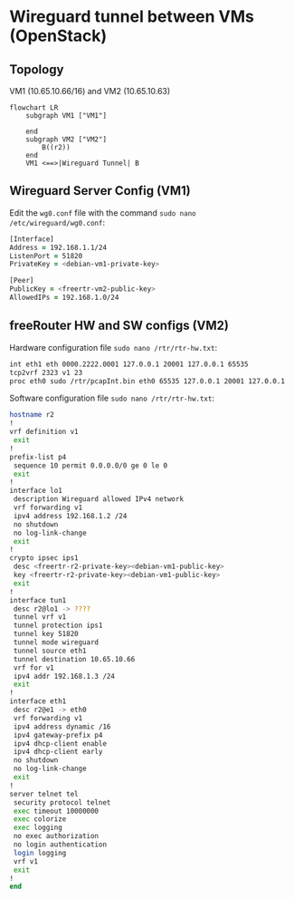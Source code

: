 # Wireguard tunnel between VMs (OpenStack)

## Topology
VM1 (10.65.10.66/16) and VM2 (10.65.10.63)
```mermaid
flowchart LR
    subgraph VM1 ["VM1"]
        
    end
    subgraph VM2 ["VM2"]
        B((r2))
    end
    VM1 <==>|Wireguard Tunnel| B
```

## Wireguard Server Config (VM1)
Edit the `wg0.conf` file with the command `sudo nano /etc/wireguard/wg0.conf`:
```zsh
[Interface]
Address = 192.168.1.1/24
ListenPort = 51820
PrivateKey = <debian-vm1-private-key>

[Peer]
PublicKey = <freertr-vm2-public-key>
AllowedIPs = 192.168.1.0/24
```

## freeRouter HW and SW configs (VM2)
Hardware configuration file `sudo nano /rtr/rtr-hw.txt`:
```zsh
int eth1 eth 0000.2222.0001 127.0.0.1 20001 127.0.0.1 65535
tcp2vrf 2323 v1 23
proc eth0 sudo /rtr/pcapInt.bin eth0 65535 127.0.0.1 20001 127.0.0.1
```
Software configuration file `sudo nano /rtr/rtr-hw.txt`:
```zsh
hostname r2
!
vrf definition v1
 exit
!
prefix-list p4
 sequence 10 permit 0.0.0.0/0 ge 0 le 0
 exit
!
interface lo1
 description Wireguard allowed IPv4 network
 vrf forwarding v1
 ipv4 address 192.168.1.2 /24
 no shutdown
 no log-link-change
 exit
!
crypto ipsec ips1
 desc <freertr-r2-private-key><debian-vm1-public-key>
 key <freertr-r2-private-key><debian-vm1-public-key>
 exit
!
interface tun1
 desc r2@lo1 -> ????
 tunnel vrf v1
 tunnel protection ips1
 tunnel key 51820
 tunnel mode wireguard
 tunnel source eth1
 tunnel destination 10.65.10.66
 vrf for v1
 ipv4 addr 192.168.1.3 /24
 exit
!
interface eth1
 desc r2@e1 -> eth0
 vrf forwarding v1
 ipv4 address dynamic /16
 ipv4 gateway-prefix p4
 ipv4 dhcp-client enable
 ipv4 dhcp-client early
 no shutdown
 no log-link-change
 exit
!
server telnet tel
 security protocol telnet
 exec timeout 10000000
 exec colorize
 exec logging
 no exec authorization
 no login authentication
 login logging
 vrf v1
 exit
!
end
```
